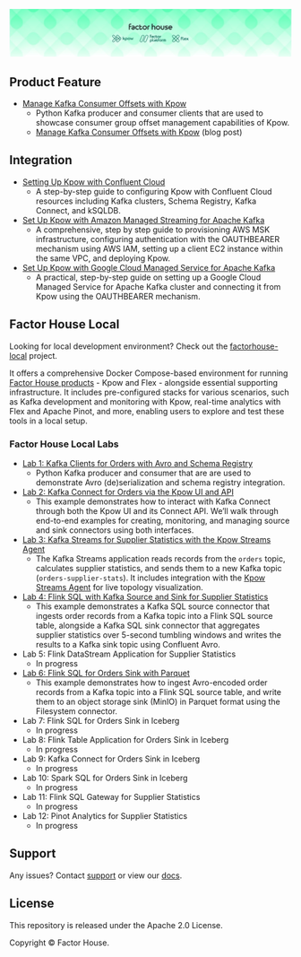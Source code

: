 ![factorhouse](./images/factorhouse.jfif)

## Product Feature

- [Manage Kafka Consumer Offsets with Kpow](./offset-management/)
  - Python Kafka producer and consumer clients that are used to showcase consumer group offset management capabilities of Kpow.
  - [Manage Kafka Consumer Offsets with Kpow](https://factorhouse.io/blog/how-to/manage-kafka-consumer-offsets-with-kpow/) (blog post)

## Integration

- [Setting Up Kpow with Confluent Cloud](https://factorhouse.io/blog/how-to/set-up-kpow-with-confluent-cloud/)
  - A step-by-step guide to configuring Kpow with Confluent Cloud resources including Kafka clusters, Schema Registry, Kafka Connect, and kSQLDB.
- [Set Up Kpow with Amazon Managed Streaming for Apache Kafka](https://factorhouse.io/blog/how-to/set-up-kpow-with-aws/)
  - A comprehensive, step by step guide to provisioning AWS MSK infrastructure, configuring authentication with the OAUTHBEARER mechanism using AWS IAM, setting up a client EC2 instance within the same VPC, and deploying Kpow.
- [Set Up Kpow with Google Cloud Managed Service for Apache Kafka](https://factorhouse.io/blog/how-to/set-up-kpow-with-gcp/)
  - A practical, step-by-step guide on setting up a Google Cloud Managed Service for Apache Kafka cluster and connecting it from Kpow using the OAUTHBEARER mechanism.

## Factor House Local

Looking for local development environment? Check out the [factorhouse-local](https://github.com/factorhouse/factorhouse-local) project.

It offers a comprehensive Docker Compose-based environment for running [Factor House products](https://factorhouse.io/) - Kpow and Flex - alongside essential supporting infrastructure. It includes pre-configured stacks for various scenarios, such as Kafka development and monitoring with Kpow, real-time analytics with Flex and Apache Pinot, and more, enabling users to explore and test these tools in a local setup.

### Factor House Local Labs

- [Lab 1: Kafka Clients for Orders with Avro and Schema Registry](./fh-local-kafka-clients-orders/)
  - Python Kafka producer and consumer that are are used to demonstrate Avro (de)serialization and schema registry integration.
- [Lab 2: Kafka Connect for Orders via the Kpow UI and API](./fh-local-kafka-connect-orders/)
  - This example demonstrates how to interact with Kafka Connect through both the Kpow UI and its Connect API. We’ll walk through end-to-end examples for creating, monitoring, and managing source and sink connectors using both interfaces.
- [Lab 3: Kafka Streams for Supplier Statistics with the Kpow Streams Agent](./fh-local-kafka-streams-stats/)
  - The Kafka Streams application reads records from the `orders` topic, calculates supplier statistics, and sends them to a new Kafka topic (`orders-supplier-stats`). It includes integration with the [Kpow Streams Agent](https://github.com/factorhouse/kpow-streams-agent) for live topology visualization.
- [Lab 4: Flink SQL with Kafka Source and Sink for Supplier Statistics](./fh-local-flink-sql-client-stats/)
  - This example demonstrates a Kafka SQL source connector that ingests order records from a Kafka topic into a Flink SQL source table, alongside a Kafka SQL sink connector that aggregates supplier statistics over 5-second tumbling windows and writes the results to a Kafka sink topic using Confluent Avro.
- Lab 5: Flink DataStream Application for Supplier Statistics
  - In progress
- [Lab 6: Flink SQL for Orders Sink with Parquet](./fh-local-flink-sql-orders-parquet/)
  - This example demonstrates how to ingest Avro-encoded order records from a Kafka topic into a Flink SQL source table, and write them to an object storage sink (MinIO) in Parquet format using the Filesystem connector.
- Lab 7: Flink SQL for Orders Sink in Iceberg
  - In progress
- Lab 8: Flink Table Application for Orders Sink in Iceberg
  - In progress
- Lab 9: Kafka Connect for Orders Sink in Iceberg
  - In progress
- Lab 10: Spark SQL for Orders Sink in Iceberg
  - In progress
- Lab 11: Flink SQL Gateway for Supplier Statistics
  - In progress
- Lab 12: Pinot Analytics for Supplier Statistics
  - In progress

## Support

Any issues? Contact [support](https://factorhouse.io/support/) or view our [docs](https://docs.factorhouse.io/).

## License

This repository is released under the Apache 2.0 License.

Copyright © Factor House.
